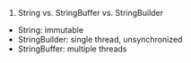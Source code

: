 1. String vs. StringBuffer vs. StringBuilder

- String: immutable
- StringBuilder: single thread, unsynchronized
- StringBuffer: multiple threads

